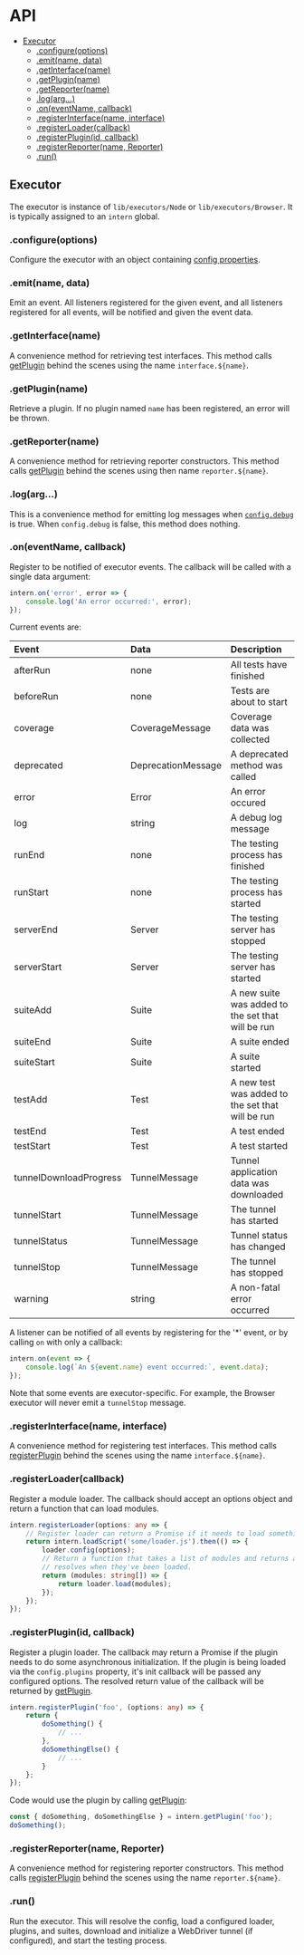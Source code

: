 # API

<!-- vim-markdown-toc GFM -->
* [Executor](#executor)
    * [.configure(options)](#configureoptions)
    * [.emit(name, data)](#emitname-data)
    * [.getInterface(name)](#getinterfacename)
    * [.getPlugin(name)](#getpluginname)
    * [.getReporter(name)](#getreportername)
    * [.log(arg...)](#logarg)
    * [.on(eventName, callback)](#oneventname-callback)
    * [.registerInterface(name, interface)](#registerinterfacename-interface)
    * [.registerLoader(callback)](#registerloadercallback)
    * [.registerPlugin(id, callback)](#registerpluginid-callback)
    * [.registerReporter(name, Reporter)](#registerreportername-reporter)
    * [.run()](#run)

<!-- vim-markdown-toc -->

## Executor

The executor is instance of `lib/executors/Node` or `lib/executors/Browser`. It is typically assigned to an `intern` global.

### .configure(options)

Configure the executor with an object containing [config properties](configuration.md#properties).

### .emit(name, data)

Emit an event. All listeners registered for the given event, and all listeners registered for all events, will be notified and given the event data.

### .getInterface(name)

A convenience method for retrieving test interfaces. This method calls [getPlugin] behind the scenes using the name `interface.${name}`.

### .getPlugin(name)

Retrieve a plugin. If no plugin named `name` has been registered, an error will be thrown.

### .getReporter(name)

A convenience method for retrieving reporter constructors. This method calls [getPlugin] behind the scenes using then name `reporter.${name}`.

### .log(arg...)

This is a convenience method for emitting log messages when [`config.debug`](./configuration.md#debug) is true. When `config.debug` is false, this method does nothing.

### .on(eventName, callback)

Register to be notified of executor events. The callback will be called with a single data argument:

```ts
intern.on('error', error => {
    console.log('An error occurred:', error);
});
```

Current events are:

| Event                  | Data               | Description
| :----                  | :---               | :----------
| afterRun               | none               | All tests have finished
| beforeRun              | none               | Tests are about to start
| coverage               | CoverageMessage    | Coverage data was collected
| deprecated             | DeprecationMessage | A deprecated method was called
| error                  | Error              | An error occured
| log                    | string             | A debug log message
| runEnd                 | none               | The testing process has finished
| runStart               | none               | The testing process has started
| serverEnd              | Server             | The testing server has stopped
| serverStart            | Server             | The testing server has started
| suiteAdd               | Suite              | A new suite was added to the set that will be run
| suiteEnd               | Suite              | A suite ended
| suiteStart             | Suite              | A suite started
| testAdd                | Test               | A new test was added to the set that will be run
| testEnd                | Test               | A test ended
| testStart              | Test               | A test started
| tunnelDownloadProgress | TunnelMessage      | Tunnel application data was downloaded
| tunnelStart            | TunnelMessage      | The tunnel has started
| tunnelStatus           | TunnelMessage      | Tunnel status has changed
| tunnelStop             | TunnelMessage      | The tunnel has stopped
| warning                | string             | A non-fatal error occurred

A listener can be notified of all events by registering for the '*' event, or by calling `on` with only a callback:

```ts
intern.on(event => {
    console.log(`An ${event.name} event occurred:`, event.data);
});
```

Note that some events are executor-specific. For example, the Browser executor will never emit a `tunnelStop` message.

### .registerInterface(name, interface)

A convenience method for registering test interfaces. This method calls [registerPlugin] behind the scenes using the name `interface.${name}`.

### .registerLoader(callback)

Register a module loader. The callback should accept an options object and return a function that can load modules.

```ts
intern.registerLoader(options: any => {
    // Register loader can return a Promise if it needs to load something itself
    return intern.loadScript('some/loader.js').then(() => {
        loader.config(options);
        // Return a function that takes a list of modules and returns a Promise that
        // resolves when they've been loaded.
        return (modules: string[]) => {
            return loader.load(modules);
        });
    });
});
```

### .registerPlugin(id, callback)

Register a plugin loader. The callback may return a Promise if the plugin needs to do some asynchronous initialization. If the plugin is being loaded via the `config.plugins` property, it's init callback will be passed any configured options. The resolved return value of the callback will be returned by [getPlugin].

```ts
intern.registerPlugin('foo', (options: any) => {
    return {
        doSomething() {
            // ...
        },
        doSomethingElse() {
            // ...
        }
    };
});
```

Code would use the plugin by calling [getPlugin]:

```ts
const { doSomething, doSomethingElse } = intern.getPlugin('foo');
doSomething();
```

### .registerReporter(name, Reporter)

A convenience method for registering reporter constructors. This method calls [registerPlugin] behind the scenes using the name `reporter.${name}`.

### .run()

Run the executor. This will resolve the config, load a configured loader, plugins, and suites, download and initialize a WebDriver tunnel (if configured), and start the testing process.

[registerPlugin]: #registerpluginid-callback
[getPlugin]: #getpluginname
